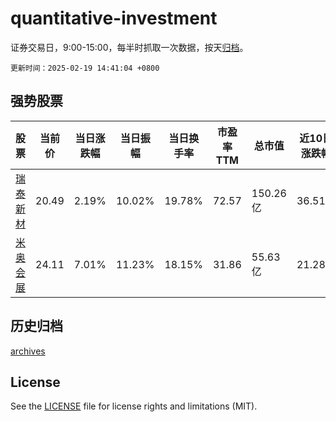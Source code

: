 # quantitative-investment

证券交易日，9:00-15:00，每半时抓取一次数据，按天[归档](archives)。

`更新时间：2025-02-19 14:41:04 +0800`

## 强势股票

|股票|当前价|当日涨跌幅|当日振幅|当日换手率|市盈率TTM|总市值|近10日涨跌幅|
|----|----|----|----|----|----|----|----|
|[瑞泰新材](https://xueqiu.com/S/SZ301238)|20.49|2.19%|10.02%|19.78%|72.57|150.26亿|36.51%|
|[米奥会展](https://xueqiu.com/S/SZ300795)|24.11|7.01%|11.23%|18.15%|31.86|55.63亿|21.28%|

## 历史归档

[archives](archives)

## License

See the [LICENSE](LICENSE) file for license rights and limitations (MIT).
